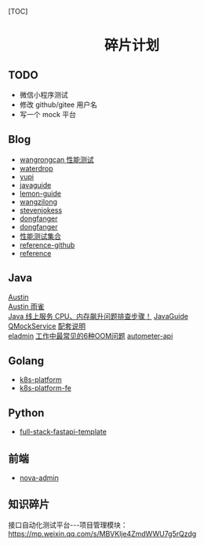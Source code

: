 [TOC]

<h1 align="center">碎片计划</h1>



## TODO

- 微信小程序测试
- 修改 github/gitee 用户名
- 写一个 mock 平台

  

## Blog

- [wangrongcan 性能测试](https://www.yuque.com/wangrongcan/yhx78k)
- [waterdrop](https://dunwu.github.io/waterdrop/)
- [yupi](https://luxian.yupi.icu/#/)
- [javaguide](https://javaguide.cn/)
- [lemon-guide](https://gitee.com/yu120/lemon-guide)
- [wangzilong](https://www.yuque.com/wangzilong-4omf5)
- [stevenjokess](https://stevenjokess.github.io/2bPM/)
- [dongfanger](https://github.com/dongfanger/ebook/tree/master/source)
- [dongfanger](https://dongfanger.gitee.io/blog/)
- [性能测试集合](https://mp.weixin.qq.com/mp/appmsgalbum?__biz=Mzg2NDAwMjM1NQ==&action=getalbum&album_id=2920123430547521540&scene=173&from_msgid=2247484302&from_itemidx=1&count=3&nolastread=1#wechat_redirect)
- [reference-github](https://github.com/jaywcjlove/reference)
- [reference](https://wangchujiang.com/reference/index.html)



## Java

[Austin](https://gitee.com/zhongfucheng/austin/tree/master)  
[Austin 雨雀](https://www.yuque.com/u1047901/eg5qvy/hh0gk5p4uwie8bva)  
[Java 线上服务 CPU、内存飙升问题排查步骤！](https://mp.weixin.qq.com/s/GrGBHRe8mWTDTeT3R_35eg)
[JavaGuide](https://github.com/Snailclimb/JavaGuide)  
[QMockService](https://github.com/QiCodeCN/QMockService) [配套说明](https://mp.weixin.qq.com/s/5Aj2EE4CskdJCJMM-xD_Og)  
[eladmin](https://github.com/elunez/eladmin)
[工作中最常见的6种OOM问题](https://mp.weixin.qq.com/s/_ePp9LyE_4N3MOTygJzv9w)
[autometer-api](https://gitee.com/season-fan/autometer-api)



## Golang

- [k8s-platform](https://gitee.com/wangzilong9570/k8s-platform)
- [k8s-platform-fe](https://gitee.com/wangzilong9570/k8s-platform-fe)



## Python

- [full-stack-fastapi-template](https://github.com/tiangolo/full-stack-fastapi-template)



## 前端

- [nova-admin](https://github.com/chansee97/nova-admin)



## 知识碎片

接口自动化测试平台---项目管理模块：https://mp.weixin.qq.com/s/MBVKlje4ZmdWWU7g5rQzdg